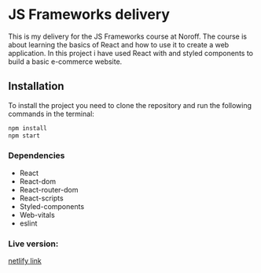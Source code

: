 # JS Frameworks delivery

This is my delivery for the JS Frameworks course at Noroff. The course is about learning the basics of React and how to use it to create a web application. In this project i have used React with and styled components to build a basic e-commerce website.

## Installation

To install the project you need to clone the repository and run the following commands in the terminal:

```bash
npm install
npm start
```

### Dependencies

- React
- React-dom
- React-router-dom
- React-scripts
- Styled-components
- Web-vitals
- eslint

### Live version:

[netlify link](https://stellular-seahorse-3ebe12.netlify.app/)
